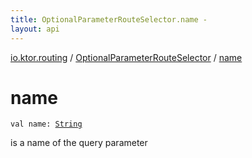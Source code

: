 ```yaml
---
title: OptionalParameterRouteSelector.name - 
layout: api
---
```


<div class='api-docs-breadcrumbs'><a href="../index.html">io.ktor.routing</a> / <a href="index.html">OptionalParameterRouteSelector</a> / <a href="./name.html">name</a></div>

# name

<div class="signature"><code><span class="keyword">val </span><span class="identifier">name</span><span class="symbol">: </span><a href="https://kotlinlang.org/api/latest/jvm/stdlib/kotlin/-string/index.html"><span class="identifier">String</span></a></code></div>

is a name of the query parameter

